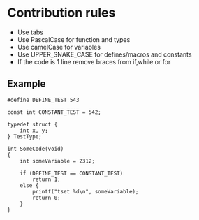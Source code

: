 # Contribution rules

* Use tabs
* Use PascalCase for function and types
* Use camelCase for variables
* Use UPPER\_SNAKE\_CASE for defines/macros and constants
* If the code is 1 line remove braces from if,while or for

## Example
```
#define DEFINE_TEST 543

const int CONSTANT_TEST = 542;

typedef struct {
	int x, y;
} TestType;

int SomeCode(void)
{
	int someVariable = 2312;

	if (DEFINE_TEST == CONSTANT_TEST)
		return 1;
	else {
		printf("tset %d\n", someVariable);
		return 0;
	}
}
